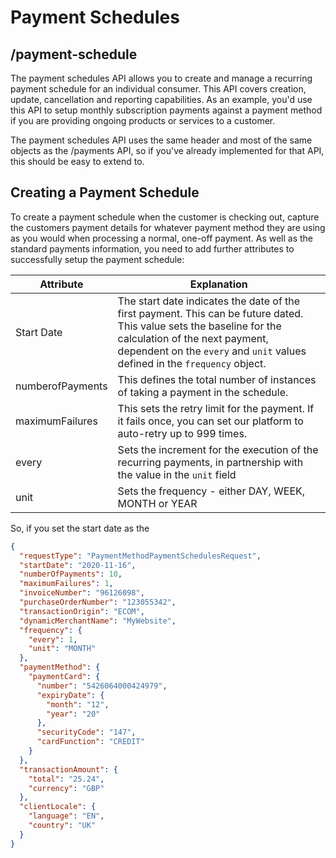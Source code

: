 # Payment Schedules

## /payment-schedule

The payment schedules API allows you to create and manage a recurring payment schedule for an individual consumer. This API covers creation, update, cancellation and reporting capabilities. As an example, you'd use this API to setup monthly subscription payments against a payment method if you are providing ongoing products or services to a customer. 

The payment schedules API uses the same header and most of the same objects as the /payments API, so if you've already implemented for that API, this should be easy to extend to.

## Creating a Payment Schedule

To create a payment schedule when the customer is checking out, capture the customers payment details for whatever payment method they are using as you would when processing a normal, one-off payment. As well as the standard payments information, you need to add further attributes to successfully setup the payment schedule:


Attribute | Explanation 
---------|----------
Start Date | The start date indicates the date of the first payment. This can be future dated. This value sets the baseline for the calculation of the next payment, dependent on the `every` and `unit` values defined in the `frequency` object. 
numberofPayments | This defines the total number of instances of taking a payment in the schedule. 
maximumFailures | This sets the retry limit for the payment. If it fails once, you can set our platform to auto-retry up to 999 times.
every | Sets the increment for the execution of the recurring payments, in partnership with the value in the `unit` field
unit | Sets the frequency - either DAY, WEEK, MONTH or YEAR

So, if you set the start date as the 


```json YAML
{
  "requestType": "PaymentMethodPaymentSchedulesRequest",
  "startDate": "2020-11-16",
  "numberOfPayments": 10,
  "maximumFailures": 1,
  "invoiceNumber": "96126098",
  "purchaseOrderNumber": "123055342",
  "transactionOrigin": "ECOM",
  "dynamicMerchantName": "MyWebsite",
  "frequency": {
    "every": 1,
    "unit": "MONTH"
  },
  "paymentMethod": {
    "paymentCard": {
      "number": "5426064000424979",
      "expiryDate": {
        "month": "12",
        "year": "20"
      },
      "securityCode": "147",
      "cardFunction": "CREDIT"
    }
  },
  "transactionAmount": {
    "total": "25.24",
    "currency": "GBP"
  },
  "clientLocale": {
    "language": "EN",
    "country": "UK"
  }
}
```


